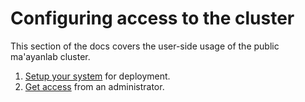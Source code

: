 # Configuring access to the cluster

This section of the docs covers the user-side usage of the public ma'ayanlab cluster.

1. [Setup your system](./11-setup-system.md) for deployment.
2. [Get access](./12-access.md) from an administrator.

